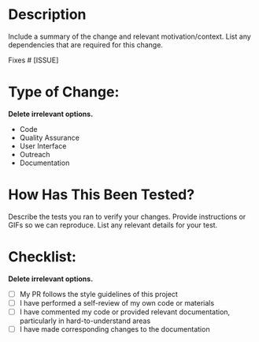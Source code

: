 # Description
Include a summary of the change and relevant motivation/context. List any dependencies that are required for this change.

Fixes # [ISSUE]

# Type of Change:
**Delete irrelevant options.**

- Code
- Quality Assurance
- User Interface
- Outreach
- Documentation


# How Has This Been Tested?
Describe the tests you ran to verify your changes. Provide instructions or GIFs so we can reproduce. List any relevant details for your test.


# Checklist:
**Delete irrelevant options.**

- [ ] My PR follows the style guidelines of this project
- [ ] I have performed a self-review of my own code or materials
- [ ] I have commented my code or provided relevant documentation, particularly in hard-to-understand areas
- [ ] I have made corresponding changes to the documentation
